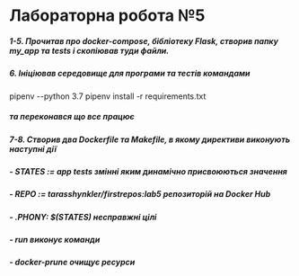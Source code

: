 # Лабораторна робота №5

##### 1-5. Прочитав про docker-compose, бібліотеку Flask, створив папку my_app та tests і скопіював туди файли.
##### 6. Ініціював середовище для програми та тестів командами 
pipenv --python 3.7
pipenv install -r requirements.txt
##### та переконався що все працює
##### 7-8. Створив два Dockerfile та Makefile, в якому директиви виконують наступні дії
##### - STATES := app tests змінні яким динамічно присвоюються значення
##### - REPO := tarasshynkler/firstrepos:lab5 репозиторій на Docker Hub
##### - .PHONY: $(STATES) несправжні цілі
##### - run виконує команди
##### - docker-prune очищує ресурси

